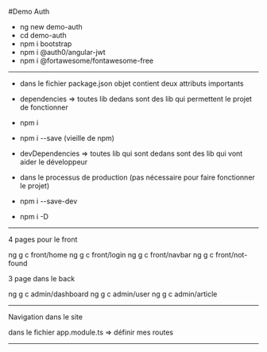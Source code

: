 #Demo Auth

- ng new demo-auth
- cd demo-auth
- npm i bootstrap
- npm i @auth0/angular-jwt
- npm i @fortawesome/fontawesome-free

---

- dans le fichier package.json objet contient deux attributs importants

- dependencies => toutes lib dedans sont des lib qui permettent le projet de fonctionner

- npm i <package>
- npm i <package> --save (vieille de npm)

- devDependencies => toutes lib qui sont dedans sont des lib qui vont aider le développeur
- dans le processus de production (pas nécessaire pour faire fonctionner le projet)

- npm i <package> --save-dev
- npm i <package> -D

---

4 pages pour le front

ng g c front/home
ng g c front/login
ng g c front/navbar
ng g c front/not-found

3 page dans le back

ng g c admin/dashboard
ng g c admin/user
ng g c admin/article

---

Navigation dans le site

dans le fichier app.module.ts => définir mes routes

---
